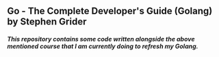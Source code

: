 ## Go - The Complete Developer's Guide (Golang) by Stephen Grider

##### This repository contains some code written alongside the above mentioned course that I am currently doing to refresh my Golang.    